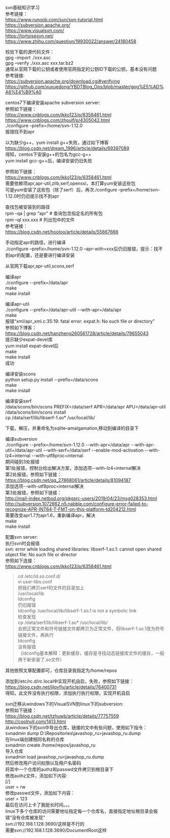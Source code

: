 svn基础知识学习  
参考链接：  
https://www.runoob.com/svn/svn-tutorial.html  
https://subversion.apache.org/  
https://www.visualsvn.com/  
https://tortoisesvn.net/  
https://www.zhihu.com/question/19930022/answer/24180458  

校验下载的源代码文件：  
gpg –import ./xxx.asc  
gpg –verify ./xxx.asc xxx.tar.bz2  
通常从官网下载的公钥或者使用官网指定的公钥ID下载的公钥，基本没有问题  
参考链接:  
https://subversion.apache.org/download.cgi#verifying  
https://github.com/xuxuedong/YBDTBlog_Ops/blob/master/gpg%E5%AD%A6%E4%B9%A0  

centos7下编译安装apache subversion server:  
参照如下链接：  
https://www.cnblogs.com/jkko123/p/6358461.html  
https://www.cnblogs.com/zhoulf/p/4305042.html  
./configure –prefix=/home/svn-1.12.0  
报错找不到apr  

以为缺少g++，yum install g++失败，通过如下博客  
https://blog.csdn.net/dream_1996/article/details/69397089  
得知，centos下安装g++的包名为gcc-g++  
yum install gcc-g++后，编译安装仍旧失败  

参照如下链接：  
https://www.cnblogs.com/jkko123/p/6358461.html  
需要依赖项apr,apr-util,zlib,serf,openssl，本打算yum安装这些包  
可是yum安装了这些包（除了serf）后，再次./configure –prefix=/home/svn-1.12.0时仍旧提示找不到apr  

查找包被安装到的路径  
rpm –qa | grep “apr” # 查询包含指定名的所有包  
rpm –ql xxx.xxx # 列出包中的文件  
参考链接：  
https://blog.csdn.net/hooloo/article/details/55667666  

手动指定apr的路径，进行编译  
./configure –prefix=/home/svn-1.12.0 –apr-with=xxx后仍旧报错，提示：找不到apr的配置，还是要进行编译安装  

从官网下载apr,apr-util,scons,serf  

编译apr  
./configure --prefix=/data/apr  
make  
make install  

编译apr-util  
./configure --prefix=/data/apr-util --with-apr=/data/apr  
make  
报错“xml/apr_xml.c:35:19: fatal error: expat.h: No such file or directory”  
参照如下博客：  
https://blog.csdn.net/hanzheng260561728/article/details/79655043  
提示缺少expat-devel库  
yum install expat-devel后  
make  
make install  
成功  

编译安装scons  
python setup.py install --prefix=/data/scons  
make  
make install  

编译安装serf  
/data/scons/bin/scons PREFIX=/data/serf APR=/data/apr APU=/data/apr-util  
/data/scons/bin/scons install  
cp /data/serf/lib/libserf-1.so* /usr/local/lib/  

下载，解压，并重命名为sqlite–amalgamation,移动到编译的目录下  

编译subversion  
./configure --prefix=/home/svn-1.12.0 --with-apr=/data/apr --with-apr-util=/data/apr-util --with-serf=/data/serf --enable-mod-activation --with-lz4=internal --with-utf8proc=internal  
期间碰到3处报错  
第1处报错，控制台给出解决方案，添加选项--with-lz4=internal解决  
第2处报错，参照如下链接：  
https://blog.csdn.net/qq_27868061/article/details/81094187  
添加选项--with-utf8proc=internal解决  
第3处报错，参照如下链接：  
http://mail-index.netbsd.org/pkgsrc-users/2019/04/23/msg028353.html  
http://subversion.1072662.n5.nabble.com/configure-error-failed-to-recognize-APR-INT64-T-FMT-on-this-platform-td204212.html  
需要改变apr1.7为apr1.6，重新编译apr，解决  
make  
make install  

配置svn server:  
执行svn时会报错  
svn: error while loading shared libraries: libserf-1.so.1: cannot open shared object file: No such file or director  
参照如下连接：  
https://www.cnblogs.com/jkko123/p/6358461.html  
> cd /etc/ld.so.conf.d/  
> vi user-libs.conf  
把我们拷贝serf的文件的目录加上  
/usr/local/lib  
> ldconfig  
仍旧报错  
ldconfig: /usr/local/lib/libserf-1.so.1 is not a symbolic link  
检查发现  
cp /data/serf/lib/libserf-1.so* /usr/local/lib/  
会把正常文件和符号链接文件都拷贝为正常文件，将libserf-1.so.1改为符号链接文件，再执行  
ldconfig  
没有报错  
（ldconfig基本解释：更新缓存，缓存是寻找动态链接库文件的缓存，一般用于新安装了.so文件）  

其他依照文章配置即可，仓库目录我指定为/home/repos  

添加到/etc/rc.d/rc.local中实现开机自启，失败，参照如下链接：  
https://blog.csdn.net/lilovfly/article/details/76400731  
得知，此文件没有执行权限，添加执行执行权限，实现开机自启  

svn迁移从windows下的VisualSVN到linux下的subversion:  
参照如下链接：  
https://blog.csdn.net/tzhuwb/article/details/77757559  
http://coolnull.com/1413.html  
从windows下的svn中导出仓库，链接的文中有些问题，使用如下指令：  
svnadmin dump D:\Repositories\javashop_ru>javashop_ru.dump  
在linux端创建相同名称的仓库  
svnadmin create /home/repos/javashop_ru  
导入仓库  
svnadmin load javashop_ru<javashop_ru.dump  
然后修改用户访问权限以及用户名密码  
将其中一个仓库的authz和passwd文件拷贝到根目录下  
修改authz文件，添加如下内容:  
[/]  
user = rw  
修改passwd文件，添加如下内容：  
user = 123  
最后在访问上卡了我挺长时间。。。  
linux下多个仓库的访问需要地址指定每一个仓库名，直接指定地址根目录会报错“没有仓库被发现”  
svn://192.168.1.128:3690/这样是不行的  
需要svn://192.168.1.128:3690/DocumentRoot这样  
